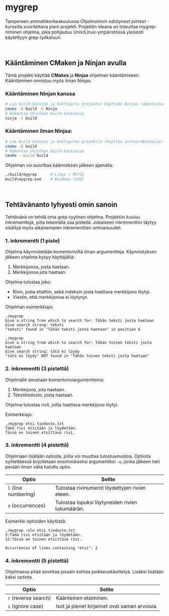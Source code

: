 # mygrep

Tampereen ammattikorkeakoulussa _Ohjelmoinnin edistyneet piirteet_ -kurssilla suoritettava pieni projekti. Projektin ideana on toteuttaa mygrep-niminen ohjelma, joka pohjautuu Unix/Linux-ympäristössä yleisesti käytettyyn grep-työkaluun.

<br>

## Kääntäminen **CMaken** ja **Ninjan** avulla

Tämä projekti käyttää **CMakea** ja **Ninjaa** ohjelman kääntämiseen. Kääntäminen onnistuu myös ilman Ninjaa.

### Kääntäminen Ninjan kanssa

```sh
# Luo build-kansion ja konfiguroi projektin käyttäen Ninjaa rakentajana
cmake -B build -G Ninja
# Rakentaa ohjelman build-kansiossa
ninja -C build
```

### Kääntäminen ilman Ninjaa:

```sh
# Luo build-kansion ja konfiguroi projektin (käyttää oletusrakentajaa)
cmake -B build
# Rakentaa ohjelman build-kansiossa
cmake --build build
```

Ohjelman voi suorittaa käännöksen jälkeen ajamalla:

```sh
./build/mygrep      # Linux / MSYS2
build\mygrep.exe    # Windows (cmd)
```

<br>

## Tehtävänanto lyhyesti omin sanoin

Tehtävänä on tehdä oma grep-tyylinen ohjelma. Projektiin kuuluu inkrementtejä, joita tekemällä saa pisteitä. Jokaiseen inkrementtiin täytyy sisältyä myös aikaisempien inkrementtien ominaisuudet.

### 1. inkrementti (1 piste)

Ohjelma käynnistetään komentoriviltä ilman argumentteja. Käynnistyksen jälkeen ohjelma kysyy käyttäjältä:

1. Merkkijonoa, josta haetaan.
1. Merkkijonoa jota haetaan.

Ohjelma tulostaa joko:

- Rivin, josta etsittiin, sekä indeksin josta haettava merkkijono löytyi.
- Viestin, että merkkijonoa ei löytynyt.

Ohjelman esimerkkiajo:

```
./mygrep
Give a string from which to search for: Tähän teksti josta haetaan
Give search string: teksti
"teksti" found in "Tähän teksti josta haetaan" in position 6
```

```
./mygrep
Give a string from which to search for: Tähän toinen teksti josta haetaan
Give search string: tätä ei löydy
"tätä ei löydy" NOT found in "Tähän toinen teksti josta haetaan"
```

### 2. inkrementti (3 pistettä)

Ohjelmalle annetaan komentoriviargumentteina:

1. Merkkijono, jota haetaan.
1. Tekstitiedosto, josta haetaan.

Ohjelma tulostaa rivit, joilta haettava merkkijono löytyi.

Esimerkkiajo:

```
./mygrep etsi tiedosto.txt
Tämä rivi etsitään ja löydetään.
Tässä on toinen etsittävä rivi.
```

### 3. inkrementti (4 pistettä)

Ohjelmaan lisätään optioita, joilla voi muuttaa tulostusmuotoa. Optioita syötettäessä kirjoitetaan ensimmäiseksi argumentiksi `-o`, jonka jälkeen heti perään ilman väliä haluttu optio.

| Optio                | Selite                                          |
| -------------------- | ----------------------------------------------- |
| `l` (line numbering) | Tulostaa rivinumerot löydettyjen rivien eteen.  |
| `o` (occurrences)    | Tulostaa lopuksi löytyneiden rivien lukumäärän. |

Esimerkki optioiden käytöstä:

```
./mygrep -olo etsi tiedosto.txt
5:Tämä rivi etsitään ja löydetään.
12:Tässä on toinen etsittävä rivi.

Occurrences of lines containing "etsi": 2
```

### 4. inkrementti (5 pistettä)

Ohjelmassa pitää soveltaa jossain kohtaa poikkeuskäsittelyä. Lisäksi lisätään kaksi optiota.

| Optio                | Selite                                        |
| -------------------- | --------------------------------------------- |
| `r` (reverse search) | Käänteinen etsiminen.                         |
| `i` (ignore case)    | Isot ja pienet kirjaimet ovat saman arvoisia. |
